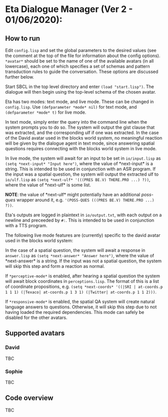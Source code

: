 
# Eta Dialogue Manager (Ver 2 - 01/06/2020):

## How to run

Edit `config.lisp` and set the global parameters to the desired values (see the comment at the top of the file
for information about the config options). `*avatar*` should be set to the name of one of the available avatars (in all lowercase),
each one of which specifies a set of schemas and pattern transduction rules to guide the conversation. These options
are discussed further below.

Start SBCL in the top level directory and enter `(load "start.lisp")`. The dialogue will then begin using the top-level
schema of the chosen avatar.

Eta has two modes: text mode, and live mode. These can be changed in `config.lisp`. Use `(defparameter *mode* nil)` for
text mode, and `(defparameter *mode* t)` for live mode.

In text mode, simply enter the query into the command line when the system prompts you to do so. The system will
output the gist clause that was extracted, and the corresponding ulf if one was extracted. In the case of the David
avatar used in the blocks world system, no meaningful reaction will be given by the dialogue agent in text mode, since
answering spatial questions requires connecting with the blocks world system in live mode.

In live mode, the system will await for an input to be set in `io/input.lisp` as `(setq *next-input* "Input here")`,
where the value of \*next-input\* is a string. This is intended to be used in conjunction with an ASR program. If the
input was a spatial question, the system will output the extracted ulf to `io/ulf.lisp` as `(setq *next-ulf* '(((PRES BE.V) THERE.PRO ...) ?))`, where the value of \*next-ulf\* is some list.

**NOTE**: the value of \*next-ulf\* might potentially have an additional *poss-ques* wrapper around it, e.g. `'(POSS-QUES (((PRES BE.V) THERE.PRO ...) ?))`.

Eta's outputs are logged in plaintext in `io/output.txt`, with each output on a newline and preceeded by `#:`. This is intended
to be used in conjunction with a TTS program.

The following live mode features are (currently) specific to the david avatar used in the blocks world system:

In the case of a spatial question, the system will await a response in `answer.lisp` as
`(setq *next-answer* "Answer here")`, where the value of \*next-answer\* is a string. If the input
was not a spatial question, the system will skip this step and form a reaction as normal.

If `*perceptive-mode*` is enabled, after hearing a spatial question the system will await block coordinates in `perceptions.lisp`. The
format of this is a list of coordinate propositions, e.g. `(setq *next-coords* '((|SRI | at-coords.p 1 1 1) (|Texaco| at-coords.p 1 3 1) (|Twitter| at-coords.p 1 1 2)))`.

If `*responsive-mode*` is enabled, the spatial QA system will create natural language answers to questions. Otherwise, it
will skip this step due to not having loaded the required dependencies. This mode can safely be disabled for the other avatars.

## Supported avatars

### David

TBC

### Sophie

TBC

## Code overview

TBC



